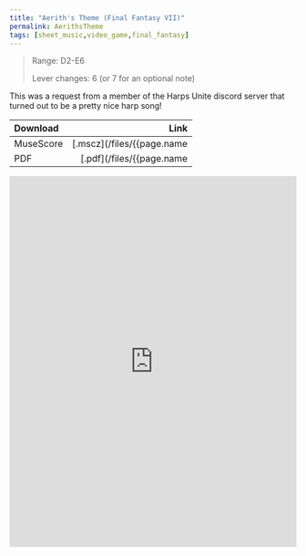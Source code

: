 ```yaml
---
title: "Aerith's Theme (Final Fantasy VII)"
permalink: AerithsTheme
tags: [sheet_music,video_game,final_fantasy]
---
```


> Range: D2-E6
>
> Lever changes: 6 (or 7 for an optional note)

This was a request from a member of the Harps Unite discord server that turned out to be a pretty nice harp song!

| Download          | Link |
| :---------------- | ---: |
| MuseScore         | [.mscz](/files/{{page.name | slice: 11, 99 | replace:'.md','.mscz'}}) |
| PDF               | [.pdf](/files/{{page.name | slice: 11, 99 | replace:'.md','.pdf'}}) |

<object data="/files/{{page.name | slice: 11, 99 | replace:'.md','.pdf'}}" type='application/pdf'>
<iframe src="https://docs.google.com/viewer?url=https://harp.nebtown.info/files/{{page.name | slice: 11, 99 | replace:'.md','.pdf'}}&embedded=true" style="width:100%; height:650px;" frameborder="0"></iframe>
</object>
